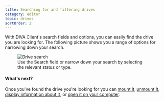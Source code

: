 ```yaml
---
title: Searching for and filtering drives
category: editor
topic: drives
sortOrder: 2
---
```


With DIVA Client's search fields and options, you can easily find the drive you are looking for. The following picture shows you a range of options for narrowing down your search.

<figure>
	<img src="/images/v2/diva-client-drive-search.png" alt="Drive search"/>
	<figcaption>Use the Search field or narrow down your search by selecting the relevant status or type.</figcaption>
</figure>

<div class="note note--info note--collapse">
	<h4 class="note__title"><i class="fa fa-question-circle"></i> What's next?</h4>
	<div class="note__body">
		<p>Once you've found the drive you're looking for you can <a href="/v2/articles/how-to-mount-a-drive.html">mount it</a>, <a href="/v2/articles/how-to-unmount-a-drive.html">unmount it</a>, <a href="/v2/articles/displaying-a-drives-information-in-diva-client.html">display information about it</a>, or <a href="/v2/articles/finding-a-mounted-drive-on-my-computer.html">open it on your computer</a>.</p>
	</div>
</div>
